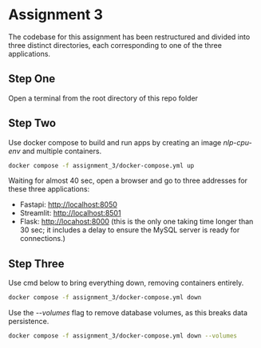 # Assignment 3

The codebase for this assignment has been restructured and divided into three distinct directories, each corresponding to one of the three applications.

## Step One
Open a terminal from the root directory of this repo folder

## Step Two
Use docker compose to build and run apps by creating an image *nlp-cpu-env* and multiple containers.
```bash
docker compose -f assignment_3/docker-compose.yml up
```
Waiting for almost 40 sec, open a browser and go to three addresses for these three applications:

- Fastapi: <http://localhost:8050> 
- Streamlit: <http://localhost:8501> 
- Flask: <http://locahost:8000> (this is the only one taking time longer than 30 sec; it includes a delay to ensure the MySQL server is ready for connections.)


## Step Three
Use cmd below to bring everything down, removing containers entirely.
```bash
docker compose -f assignment_3/docker-compose.yml down
```
Use the *--volumes* flag to remove database volumes, as this breaks data persistence.
```bash
docker compose -f assignment_3/docker-compose.yml down --volumes
```
